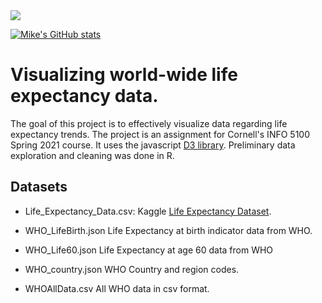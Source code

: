 <a href="https://github.com/MikeDPhillips/info3300_proj1/graphs/contributors">
  <img src="https://contrib.rocks/image?repo=MikeDPhillips/info3300_proj1" />
</a>

[![Mike's GitHub stats](https://github-readme-stats.vercel.app/api?username=mikedphillips)](https://github.com/mikedphillips/github-readme-stats)



# Visualizing world-wide life expectancy data.

The goal of this project is to effectively visualize data regarding life expectancy trends.
The project is an assignment for Cornell's INFO 5100 Spring 2021 course. It uses
the javascript [D3 library](https://github.com/d3/d3). Preliminary data exploration
and cleaning was done in R.





## Datasets

 * Life_Expectancy_Data.csv: Kaggle [Life Expectancy Dataset]( 
https://www.kaggle.com/kumarajarshi/life-expectancy-who?select=Life+Expectancy+Data.csv).
   
* WHO_LifeBirth.json   Life Expectancy at birth indicator data from WHO.
* WHO_Life60.json       Life Expectancy at age 60 data from WHO
* WHO_country.json      WHO Country and region codes.
* WHOAllData.csv   All WHO data in csv format.
